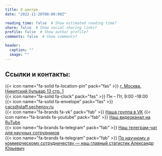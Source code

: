 ```yaml
---
title: О центре
date: "2022-11-20T00:00:00Z"

reading_time: false  # Show estimated reading time?
share: false  # Show social sharing links?
profile: false  # Show author profile?
comments: false  # Show comments?

header:
  caption: ""
  image: ""
---
```


## Ссылки и контакты:
{{< icon name="fa-solid fa-location-pin" pack="fas" >}} [г. Москва, Никитский бульвар 13 стр. 1](https://yandex.ru/maps/-/CCUfQKfiCC)<br>
{{< icon name="fa-solid fa-clock" pack="fas" >}} Пн&nbsp;&ndash; Пт, 9:00&nbsp;&ndash;18:00<br>
{{< icon name="fa-solid fa-envelope" pack="fas" >}} cacs@staff.sechenov.ru<br>
{{< icon name="fa-brands fa-vk" pack="fab" >}} [Наша группа в VK](https://vk.com/@medstats)
{{< icon name="fa-brands fa-youtube" pack="fab" >}} [Наш видеоканал на RuTube](https://rutube.ru/channel/26043160/)<br>
{{< icon name="fa-brands fa-telegram" pack="fab" >}} [Наш телеграм-чат для научных сотрудников](https://t.me/cacs_sechenov)<br>
{{< icon name="fa-brands fa-telegram" pack="fab" >}} [По научному и коммерческому сотрудничеству&nbsp;&mdash; наш главный статистик Александр Юрьевич](https://t.me/clinical_biostats)<br>



